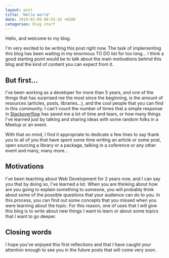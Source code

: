 ```yaml
---
layout: post
title: 'Hello world'
date: 2019-02-09 00:54:16 +0100
categories: blog start
---
```


Hello, and welcome to my blog.

I'm very excited to be writing this post right now. The task of implementing this blog has been waiting in my enormous TO DO list for too long... I think a good starting point would be to talk about the main motivations behind this blog and the kind of content you can expect from it.

## But first...

I've been working as a developer for more than 5 years, and one of the things that has surprised me the most since the beginning, is the amount of resources (articles, posts, libraries...), and the cool people that you can find in this community. I can't count the number of times that a simple response in [Stackoverflow](https://stackoverflow.com/) has saved me a lot of time and tears, or how many things I've learned just by talking and sharing ideas with some random folks in a Meetup or an event.

With that on mind, I find it appropriate to dedicate a few lines to say thank you to all of you that have spent some time writing an article or some post, open sourcing a library or a package, talking in a coference or any other event and many, many more...

## Motivations

I've been teaching about Web Development for 2 years now, and I can say you that by doing so, I've learned a lot. When you are thinking about how are you going to explain something to someone, you will probably think about some of the possible questions that your audience can do to you. In this process, you can find out some concepts that you missed when you were learning about the topic. For this reason, one of uses that I will give this blog is to write about new things I want to learn or about some topics that I want to go deeper.

## Closing words

I hope you've enjoyed this first reflections and that I have caught your attention enough to see you in the future posts that will come very soon.

